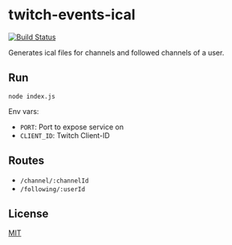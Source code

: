 # twitch-events-ical
[![Build Status](https://travis-ci.org/freaktechnik/twitch-events-ical.svg?branch=master)](https://travis-ci.org/freaktechnik/twitch-events-ical)

Generates ical files for channels and followed channels of a user.

## Run
`node index.js`

Env vars:

 - `PORT`: Port to expose service on
 - `CLIENT_ID`: Twitch Client-ID

## Routes

 - `/channel/:channelId`
 - `/following/:userId`

## License
[MIT](./LICENSE)
